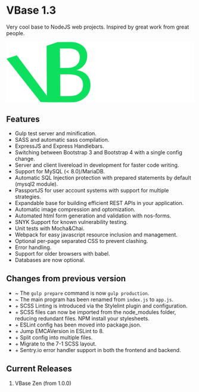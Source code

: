 # VBase 1.3
Very cool base to NodeJS web projects. Inspired by great work from great people.

![VBase Logo](https://github.com/gotkrypto76/VBase/blob/master/src/img/vbase-logo-long.png?raw=true)

## Features
- Gulp test server and minification.
- SASS and automatic sass compilation.
- ExpressJS and Express Handlebars.
- Switching between Bootstrap 3 and Bootstrap 4 with a single config change.
- Server and client livereload in development for faster code writing.
- Support for MySQL (< 8.0)/MariaDB.
- Automatic SQL Injection protection with prepared statements by default (mysql2 module).
- PassportJS for user account systems with support for multiple strategies.
- Expandable base for building efficient REST APIs in your application.
- Automatic image compression and optomization.
- Automated html form generation and validation with nos-forms.
- SNYK Support for known vulnerability testing.
- Unit tests with Mocha&Chai.
- Webpack for easy javascript resource inclusion and management.
- Optional per-page separated CSS to prevent clashing.
- Error handling.
- Support for older browsers with babel.
- Databases are now optional.

## Changes from previous version
- ~ The `gulp prepare` command is now `gulp production`.
- ~ The main program has been renamed from `index.js` to `app.js`.
- \+ SCSS Linting is introduced via the Stylelint plugin and configuration.
- \+ SCSS files can now be imported from the node_modules folder, reducing redundant files. NPM install your stylesheets.
- \+ ESLint config has been moved into package.json.
- \+ Jump EMCAVersion in ESLint to 8.
- \+ Split config into multiple files.
- \+ Migrate to the 7-1 SCSS layout.
- \+ Sentry.io error handler support in both the frontend and backend.

## Current Releases
1. VBase Zen (from 1.0.0)
